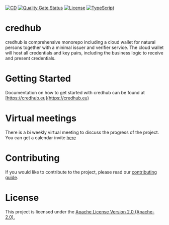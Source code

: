 [![CD](https://github.com/openwallet-foundation-labs/credhub/actions/workflows/cd.yml/badge.svg)](https://github.com/openwallet-foundation-labs/credhub/actions/workflows/cd.yml) [![Quality Gate Status](https://sonarcloud.io/api/project_badges/measure?project=openwallet-foundation-labs_credhub&metric=alert_status)](https://sonarcloud.io/summary/new_code?id=openwallet-foundation-labs_credhub) [![License](https://img.shields.io/badge/License-Apache%202.0-blue.svg)](https://raw.githubusercontent.com/openwallet-foundation/credo-ts/main/LICENSE) [![TypeScript](https://img.shields.io/badge/%3C%2F%3E-TypeScript-%230074c1.svg)](https://www.typescriptlang.org/)

# credhub

credhub is comprehensive monorepo including a cloud wallet for natural persons together with a minimal issuer and verifier service. The cloud wallet will host all credentials and key pairs, including the business logic to receive and present credentials.

# Getting Started

Documentation on how to get started with credhub can be found at [https://credhub.eu](https://credhub.eu)

# Virtual meetings

There is a bi weekly virtual meeting to discuss the progress of the project. You can get a calendar invite [here](https://zoom-lfx.platform.linuxfoundation.org/meeting/93045942637?password=2c738e22-bb7b-44a7-aab1-e98fa7fc82f6)

# Contributing

If you would like to contribute to the project, please read our [contributing guide](./CONTRIBUTING.md).

# License

This project is licensed under the [Apache License Version 2.0 (Apache-2.0).](./LICENSE)
